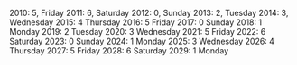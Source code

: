 2010: 5, Friday
2011: 6, Saturday
2012: 0,  Sunday
2013: 2, Tuesday
2014: 3, Wednesday
2015: 4 Thursday
2016: 5 Friday
2017: 0 Sunday
2018: 1 Monday
2019: 2 Tuesday
2020: 3 Wednesday
2021: 5 Friday
2022: 6 Saturday
2023: 0 Sunday
2024: 1 Monday
2025: 3 Wednesday
2026: 4 Thursday
2027: 5 Friday
2028: 6 Saturday
2029: 1 Monday
